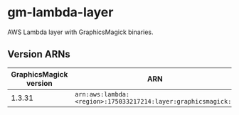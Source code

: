 # gm-lambda-layer

AWS Lambda layer with GraphicsMagick binaries.

## Version ARNs

| GraphicsMagick version | ARN |
| --- | --- |
| 1.3.31 | `arn:aws:lambda:<region>:175033217214:layer:graphicsmagick:1` |

